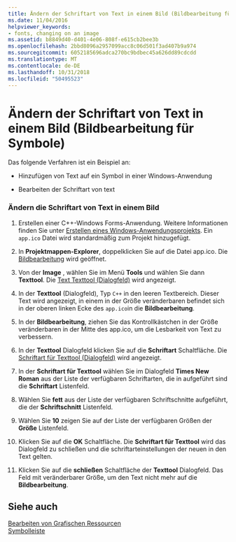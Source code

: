 ```yaml
---
title: Ändern der Schriftart von Text in einem Bild (Bildbearbeitung für Symbole)
ms.date: 11/04/2016
helpviewer_keywords:
- fonts, changing on an image
ms.assetid: b8849d40-d401-4e06-808f-e615cb2bee3b
ms.openlocfilehash: 2bbd8096a2957099acc8c06d501f3ad407b9a974
ms.sourcegitcommit: 6052185696adca270bc9bdbec45a626dd89cdcdd
ms.translationtype: MT
ms.contentlocale: de-DE
ms.lasthandoff: 10/31/2018
ms.locfileid: "50495523"
---
```

# <a name="changing-the-font-of-text-on-an-image-image-editor-for-icons"></a>Ändern der Schriftart von Text in einem Bild (Bildbearbeitung für Symbole)

Das folgende Verfahren ist ein Beispiel an:

- Hinzufügen von Text auf ein Symbol in einer Windows-Anwendung

- Bearbeiten der Schriftart von text

### <a name="to-change-the-font-of-text-on-an-image"></a>Ändern die Schriftart von Text in einem Bild

1. Erstellen einer C++-Windows Forms-Anwendung. Weitere Informationen finden Sie unter [Erstellen eines Windows-Anwendungsprojekts](/previous-versions/visualstudio/visual-studio-2010/42wc9kk5). Ein `app.ico` Datei wird standardmäßig zum Projekt hinzugefügt.

2. In **Projektmappen-Explorer**, doppelklicken Sie auf die Datei app.ico. Die [Bildbearbeitung](../windows/image-editor-for-icons.md) wird geöffnet.

3. Von der **Image** , wählen Sie im Menü **Tools** und wählen Sie dann **Texttool**. Die [Text Texttool (Dialogfeld)](../windows/text-tool-dialog-box-image-editor-for-icons.md) wird angezeigt.

4. In der **Texttool** (Dialogfeld), Typ `C++` in den leeren Textbereich. Dieser Text wird angezeigt, in einem in der Größe veränderbaren befindet sich in der oberen linken Ecke des `app.ico`in die **Bildbearbeitung**.

5. In der **Bildbearbeitung**, ziehen Sie das Kontrollkästchen in der Größe veränderbaren in der Mitte des app.ico, um die Lesbarkeit von Text zu verbessern.

6. In der **Texttool** Dialogfeld klicken Sie auf die **Schriftart** Schaltfläche. Die [Schriftart für Texttool (Dialogfeld)](../windows/text-tool-font-dialog-box-image-editor-for-icons.md) wird angezeigt.

7. In der **Schriftart für Texttool** wählen Sie im Dialogfeld **Times New Roman** aus der Liste der verfügbaren Schriftarten, die in aufgeführt sind die **Schriftart** Listenfeld.

8. Wählen Sie **fett** aus der Liste der verfügbaren Schriftschnitte aufgeführt, die der **Schriftschnitt** Listenfeld.

9. Wählen Sie **10** zeigen Sie auf der Liste der verfügbaren Größen der **Größe** Listenfeld.

10. Klicken Sie auf die **OK** Schaltfläche. Die **Schriftart für Texttool** wird das Dialogfeld zu schließen und die schriftarteinstellungen der neuen in den Text gelten.

11. Klicken Sie auf die **schließen** Schaltfläche der **Texttool** Dialogfeld. Das Feld mit veränderbarer Größe, um den Text nicht mehr auf die **Bildbearbeitung**.

## <a name="see-also"></a>Siehe auch

[Bearbeiten von Grafischen Ressourcen](../windows/editing-graphical-resources-image-editor-for-icons.md)<br/>
[Symbolleiste](../windows/toolbar-image-editor-for-icons.md)